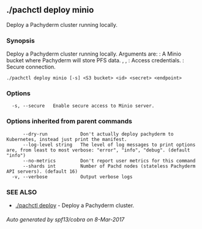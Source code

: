 ## ./pachctl deploy minio

Deploy a Pachyderm cluster running locally.

### Synopsis


Deploy a Pachyderm cluster running locally. Arguments are:
  <Minio bucket>: A Minio bucket where Pachyderm will store PFS data.
  <id>, <secret>, <endpoint>: Access credentials.
  <secure>: Secure connection.


```
./pachctl deploy minio [-s] <S3 bucket> <id> <secret> <endpoint>
```

### Options

```
  -s, --secure   Enable secure access to Minio server.
```

### Options inherited from parent commands

```
      --dry-run            Don't actually deploy pachyderm to Kubernetes, instead just print the manifest.
      --log-level string   The level of log messages to print options are, from least to most verbose: "error", "info", "debug". (default "info")
      --no-metrics         Don't report user metrics for this command
      --shards int         Number of Pachd nodes (stateless Pachyderm API servers). (default 16)
  -v, --verbose            Output verbose logs
```

### SEE ALSO
* [./pachctl deploy](./pachctl_deploy.md)	 - Deploy a Pachyderm cluster.

###### Auto generated by spf13/cobra on 8-Mar-2017
